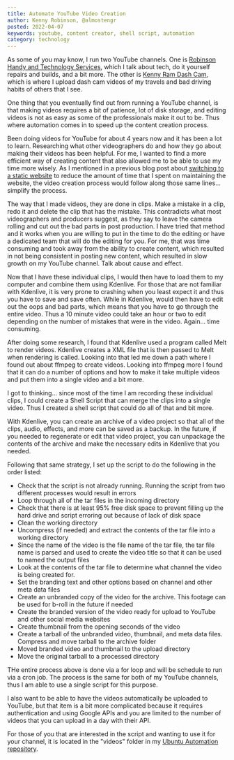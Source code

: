 ```yaml
---
title: Automate YouTube Video Creation
author: Kenny Robinson, @almostengr
posted: 2022-04-07
keywords: youtube, content creator, shell script, automation
category: technology
---
```


As some of you may know, I run two YouTube channels. One is 
<a href="" target="_blank">Robinson Handy and Technology Services</a>, which I talk about tech, 
do it yourself repairs and builds, and a bit more. 
The other is 
<a href="" target="_blank">Kenny Ram Dash Cam</a>, which is where I upload dash cam videos of my 
travels and bad driving habits of others that I see. 

One thing that you eventually find out from running a YouTube channel, is that making videos 
requires a bit of patience, lot of disk storage, and editing videos is not as easy as some 
of the professionals make it out to be. Thus where automation comes in to speed up the content 
creation process. 

Been doing videos for YouTube for about 4 years now and it has been a lot to learn. Researching 
what other videographers do and how they go about making their videos has been helpful. For me, 
I wanted to find a more efficient way of creating content that also allowed me to be able to 
use my time more wisely. As I mentioned in a previous blog post about 
[switching to a static website](#) to reduce the amount of time that I spent on maintaining 
the website, the video creation process would follow along those same lines... 
simplify the process. 

The way that I made videos, they are done in clips. Make a mistake in a clip, redo it and 
delete the clip that has the mistake. This contradicts what most videographers and producers suggest, 
as they say to leave the camera rolling and cut out the bad parts in post production. I have 
tried that method and it works when you are willing to put in the time to do the editing or 
have a dedicated team that will do the editing for you. For me, that was time consuming and 
took away from the ability to create content, which resulted in not being consistent in posting 
new content, which resulted in slow growth on my YouTube channel. Talk about cause and effect. 

Now that I have these individual clips, I would then have to load them to my computer and 
combine them using Kdenlive. For those that are not familiar with Kdenlive, it is very prone to 
crashing when you least expect it and thus you have to save and save often. While in Kdenlive, 
would then have to edit out the oops and bad parts, which means that you have to go through the
entire video. Thus a 10 minute video could take an hour or two to edit depending on the number of 
mistakes that were in the video. Again... time consuming. 

After doing some research, I found that Kdenlive used a program called Melt to render videos. Kdenlive
creates a XML file that is then passed to Melt when rendering is called. Looking 
into that led me down a path where I found out about ffmpeg to create videos. Looking into ffmpeg 
more I found that it can do a number of options and how to make it take multiple videos and 
put them into a single video and a bit more. 

I got to thinking... since most of the time I am recording these individual clips, I could create 
a Shell Script that can merge the clips into a single video. Thus I created 
a shell script that could do all of that and bit more. 

With Kdenlive, you can create an archive of a video project so that all of the clips, audio, effects, 
and more can be saved as a backup. In the future, if you needed to regenerate or edit that video 
project, you can unpackage the contents of the archive and make the necessary edits in Kdenlive 
that you needed. 

Following that same strategy, I set up the script to do the following in the order listed: 

* Check that the script is not already running. Running the script from two different processes 
would result in errors
* Loop through all of the tar files in the incoming directory
* Check that there is at least 95% free disk space to prevent filling up the hard drive and 
script erroring out because of lack of disk space
* Clean the working directory
* Uncompress (if needed) and extract the contents of the tar file into a working directory
* Since the name of the video is the file name of the tar file, the tar file name is parsed and 
used to create the video title so that it can be used to named the output files 
* Look at the contents of the tar file to determine what channel the video is being created for. 
* Set the branding text and other options based on channel and other meta data files
* Create an unbranded copy of the video for the archive. This footage can be used for b-roll in the 
future if needed
* Create the branded version of the video ready for upload to YouTube and other social media websites
* Create thumbnail from the opening seconds of the video
* Create a tarball of the unbranded video, thumbnail, and meta data files. Compress and move tarball to the archive folder
* Moved branded video and thumbnail to the upload directory
* Move the original tarball to a processed directory

THe entire process above is done via a for loop and will be schedule to run via a cron job. The process
is the same for both of my YouTube channels, thus I am able to use a single script for this purpose. 

I also want to be able to have the videos automatically be uploaded to YouTube, but that item is a 
bit more complicated because it requires authentication and using Google APIs and you are limited to 
the number of videos that you can upload in a day with their API. 

For those of you that are interested in the script and wanting to use it for your channel, 
it is located in the "videos" folder in my 
<a href="https://github.com/almostengr/ubuntu-automation" target="_blank">Ubuntu Automation repository</a>.
